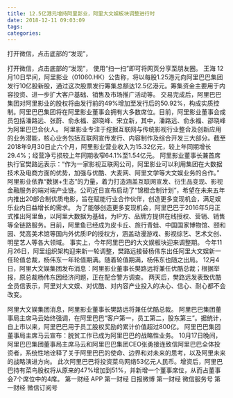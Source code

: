 ```yaml
---
title: 12.5亿港元增持阿里影业，阿里大文娱板块调整进行时
date: 2018-12-11 09:03:09
tags: 
categories: 
---
```

打开微信，点击底部的“发现”，
<!-- more -->
打开微信，点击底部的“发现”，
使用“扫一扫”即可将网页分享至朋友圈。
王海
12月10日早间，阿里影业（01060.HK）公告称，将以每股1.25港元向阿里巴巴集团发行10亿股新股，通过这次股票发行筹集总额达12.5亿港元。筹集资金主要用于内容投资、进一步扩大客户基础、销售及市场推广活动等。
交易完成后，阿里巴巴集团对阿里影业的股权将由发行前的49%增加至发行后的50.92%，构成实质控制。阿里巴巴集团将在阿里影业董事会拥有大多数席位。目前，阿里影业董事会成员包括潘路远、张蔚、俞永福、邵晓峰、宋立新，其中，潘路远、俞永福、邵晓峰为阿里巴巴合伙人。
阿里影业专注于挖掘互联网与传统影视行业整合及创新应用的业务潜能，核心业务包括互联网宣传发行、内容制作及综合开发三大部分。截至2018年9月30日止六个月，阿里影业营业收入为15.32亿元，较上年同期增长29.4%；经营净亏损较上年同期收窄64.1%至1.54亿元。
阿里影业董事长兼首席执行官樊路远表示：“作为一家影视互联网公司，阿里影业可以利用集团在大数据技术及电商方面的优势，加强与优酷、大麦网、阿里文学等大文娱业务的合作。”
阿里影业依靠“数据+生态”的力量，着力打造涵盖互联网宣发、衍生品变现、影视金融服务的端对端产业链。公司近日宣布启动了“锦橙合制计划”，希望在未来五年内推出20部合制优质电影，旨在赋能行业合作伙伴，创造更多变现机会，满足娱乐业内日益增长的需求。
为了能够创造更多变现机会，阿里巴巴于2016年5月正式推出阿里鱼，以阿里大数据为基础，为IP方、品牌方提供在线授权、营销、销售等全链路服务。目前，阿里鱼已经成为皮卡丘、旅行青蛙、中国国家博物馆、颐和园、梵高美术馆等国内外优质IP的授权方，涵盖动漫游戏、影视综艺、艺术文创、明星艺人等各大领域。
事实上，今年阿里巴巴的大文娱板块迎来调整期。
今年11月26日，阿里组织架构迎来新一轮调整，樊路远接替杨伟东出任阿里大文娱新一任轮值总裁，杨伟东一年轮值期满。随着轮值期满，杨伟东也随之出局。
12月4日，阿里大文娱集团发布消息：阿里影业董事长樊路远将兼任优酷总裁；根据举报，原总裁杨伟东因经济问题，正在配合警方调查。
两天后，樊路远发表致优酷全员信表示，阿里对大文娱、对优酷、对内容产业投入的决心、信心、耐心都不会改变。
 
 
阿里大文娱集团消息，阿里影业董事长樊路远将兼任优酷总裁。
阿里巴巴集团董事局主席马云始终强调，在阿里巴巴“客户第一，员工第二，股东第三”。据统计，自上市以来，阿里巴巴用于员工股权奖励的累计价值超过800亿。
阿里巴巴集团董事局主席马云宣布：脱贫工作已成为阿里巴巴的战略性业务。
10月17日晚间，阿里巴巴集团董事局主席马云和阿里巴巴集团CEO张勇接连致信阿里巴巴全体投资者，系统性地诠释了关于阿里巴巴的使命、边界和对未来的思考，以及阿里未来的战略演进方向。
此次阿里巴巴将投资菜鸟网络53亿元人民币。增资后，阿里巴巴持有菜鸟股权将从原来的47%增加到51%，并新增一个董事席位，从而占董事会7个席位中的4席。
第一财经
APP
第一财经
日报微博
第一财经
微信服务号
第一财经
微信订阅号
